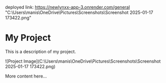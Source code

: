 deployed link: https://newlynxx-app-3.onrender.com/general
"C:\Users\manis\OneDrive\Pictures\Screenshots\Screenshot 2025-01-17 173422.png"
# My Project

This is a description of my project.

![Project Image](C:\Users\manis\OneDrive\Pictures\Screenshots\Screenshot 2025-01-17 173422.png)

More content here...


